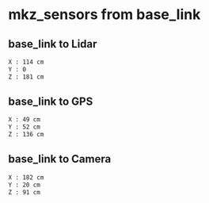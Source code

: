 # mkz_sensors from base_link

## base_link to Lidar

```cmd
X : 114 cm 
Y : 0
Z : 181 cm
```



## base_link to GPS

```cmd
X : 49 cm
Y : 52 cm
Z : 136 cm
```



## base_link to Camera

```cmd
X : 182 cm
Y : 20 cm
Z : 91 cm
```

